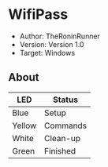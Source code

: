 # WifiPass
* Author: TheRoninRunner
* Version: Version 1.0
* Target: Windows

## About


| LED | Status |
|---|---|
| Blue | Setup |
| Yellow | Commands |
| White | Clean-up |
| Green | Finished |
